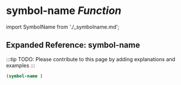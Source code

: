 # **symbol-name** *Function*

import SymbolName from './_symbolname.md';

<SymbolName />

## Expanded Reference: symbol-name

:::tip
TODO: Please contribute to this page by adding explanations and examples
:::

```lisp
(symbol-name )
```

